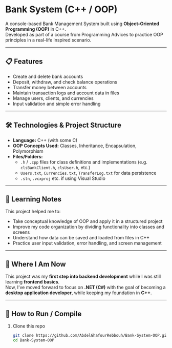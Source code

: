 # Bank System (C++ / OOP)

A console-based Bank Management System built using **Object-Oriented Programming (OOP)** in C++.  
Developed as part of a course from Programming Advices to practice OOP principles in a real-life inspired scenario.

---

## 📋 Features

- Create and delete bank accounts  
- Deposit, withdraw, and check balance operations  
- Transfer money between accounts  
- Maintain transaction logs and account data in files  
- Manage users, clients, and currencies  
- Input validation and simple error handling  

---

## 🛠️ Technologies & Project Structure

- **Language:** C++ (with some C)  
- **OOP Concepts Used:** Classes, Inheritance, Encapsulation, Polymorphism  
- **Files/Folders:**  
  - `.h` / `.cpp` files for class definitions and implementations (e.g. `clsBankClient.h`, `clsUser.h`, etc.)  
  - `Users.txt`, `Currencies.txt`, `TransferLog.txt` for data persistence  
  - `.sln`, `.vcxproj` etc. if using Visual Studio  

---

## 🌱 Learning Notes

This project helped me to:

- Take conceptual knowledge of OOP and apply it in a structured project  
- Improve my code organization by dividing functionality into classes and screens  
- Understand how data can be saved and loaded from files in C++  
- Practice user input validation, error handling, and screen management  

---

## 🔭 Where I Am Now

This project was my **first step into backend development** while I was still learning **frontend basics**.  
Now, I’ve moved forward to focus on **.NET (C#)** with the goal of becoming a **desktop application developer**, while keeping my foundation in **C++**.

---

## 🚀 How to Run / Compile

1. Clone this repo  
   ```bash
   git clone https://github.com/AbdelGhafourRebbouh/Bank-System-OOP.git
   cd Bank-System-OOP
